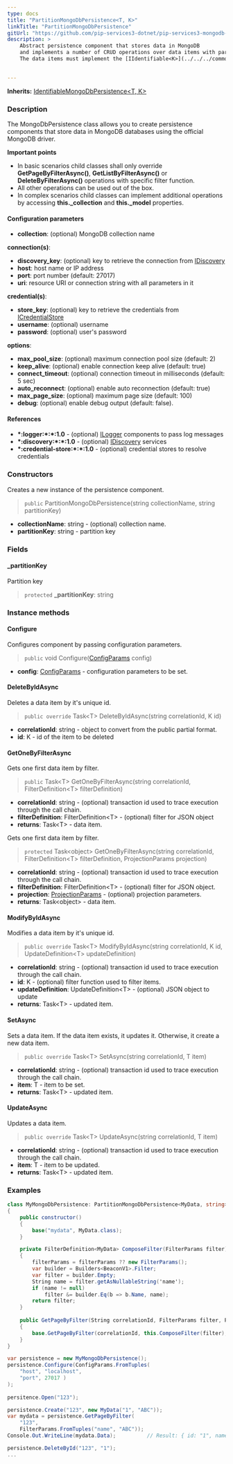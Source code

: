 ```yaml
---
type: docs
title: "PartitionMongoDbPersistence<T, K>"
linkTitle: "PartitionMongoDbPersistence"
gitUrl: "https://github.com/pip-services3-dotnet/pip-services3-mongodb-dotnet"
description: >
    Abstract persistence component that stores data in MongoDB
    and implements a number of CRUD operations over data items with partitionKey.
    The data items must implement the [IIdentifiable<K>](../../../commons/data/iidentifiable) interface.  

   
---
```


**Inherits:** [IdentifiableMongoDbPersistence<T, K>](../persistence/identifiable_mongodb_persistence)

### Description

The MongoDbPersistence class allows you to create persistence components that store data in MongoDB databases using the official MongoDB driver.

**Important points**

- In basic scenarios child classes shall only override **GetPageByFilterAsync()**, **GetListByFilterAsync()** or **DeleteByFilterAsync()** operations with specific filter function.
- All other operations can be used out of the box.
- In complex scenarios child classes can implement additional operations by accessing **this._collection** and **this._model** properties.

#### Configuration parameters

- **collection**: (optional) MongoDB collection name

**connection(s)**:
- **discovery_key**: (optional) key to retrieve the connection from [IDiscovery](../../../components/connect/idiscovery)
- **host**: host name or IP address
- **port**: port number (default: 27017)
- **uri**: resource URI or connection string with all parameters in it

**credential(s)**:
- **store_key**: (optional) key to retrieve the credentials from [ICredentialStore](../../../components/auth/icredential_store)
- **username**: (optional) username
- **password**: (optional) user's password

**options**:
- **max_pool_size**: (optional) maximum connection pool size (default: 2)
- **keep_alive**: (optional) enable connection keep alive (default: true)
- **connect_timeout**: (optional) connection timeout in milliseconds (default: 5 sec)
- **auto_reconnect**: (optional) enable auto reconnection (default: true)
- **max_page_size**: (optional) maximum page size (default: 100)
- **debug**: (optional) enable debug output (default: false).

#### References
- **\*:logger:\*:\*:1.0** - (optional) [ILogger](../../../components/log/ilogger) components to pass log messages
- **\*:discovery:\*:\*:1.0** - (optional) [IDiscovery](../../../components/connect/idiscovery) services
- **\*:credential-store:\*:\*:1.0** - (optional) credential stores to resolve credentials


### Constructors
Creates a new instance of the persistence component.

> `public` PartitionMongoDbPersistence(string collectionName, string partitionKey)

- **collectionName**: string - (optional) collection name.
- **partitionKey**: string - partition key

### Fields

<span class="hide-title-link">

#### _partitionKey
Partition key
> `protected` **_partitionKey**: string

    

</span>


### Instance methods

#### Configure
Configures component by passing configuration parameters.

> `public` void Configure([ConfigParams](../../../commons/config/config_params) config)

- **config**: [ConfigParams](../../../commons/config/config_params) - configuration parameters to be set.


#### DeleteByIdAsync
Deletes a data item by it's unique id.

> `public override` Task\<T\> DeleteByIdAsync(string correlationId, K id)

- **correlationId**: string - object to convert from the public partial format.
- **id**: K - id of the item to be deleted


#### GetOneByFilterAsync
Gets one first data item by filter.

> `public` Task\<T\> GetOneByFilterAsync(string correlationId, FilterDefinition\<T\> filterDefinition)

- **correlationId**: string - (optional) transaction id used  to trace execution through the call chain.
- **filterDefinition**: FilterDefinition\<T\> - (optional) filter for JSON object
- **returns**: Task\<T\> - data item.

Gets one first data item by filter.

> `protected` Task\<object\> GetOneByFilterAsync(string correlationId, FilterDefinition\<T\> filterDefinition, ProjectionParams projection)

- **correlationId**: string - (optional) transaction id used  to trace execution through the call chain.
- **filterDefinition**: FilterDefinition\<T\> - (optional) filter for JSON object.
- **projection**: [ProjectionParams](../../../commons/data/projection_params) - (optional) projection parameters.
- **returns**: Task\<object\> - data item.


#### ModifyByIdAsync
Modifies a data item by it's unique id.

> `public override` Task\<T\> ModifyByIdAsync(string correlationId, K id, UpdateDefinition\<T\> updateDefinition)

- **correlationId**: string - (optional) transaction id used to trace execution through the call chain.
- **id**: K - (optional) filter function used to filter items.
- **updateDefinition**: UpdateDefinition\<T\> - (optional) JSON object to update
- **returns**: Task\<T\> - updated item.


#### SetAsync
Sets a data item. If the data item exists, it updates it. Otherwise, it create a new data item.

> `public override` Task\<T\> SetAsync(string correlationId, T item)

- **correlationId**: string - (optional) transaction id used to trace execution through the call chain.
- **item**: T - item to be set.
- **returns**: Task\<T\> - updated item.


#### UpdateAsync
Updates a data item.

> `public override` Task\<T\> UpdateAsync(string correlationId, T item)

- **correlationId**: string - (optional) transaction id used to trace execution through the call chain.
- **item**: T - item to be updated.
- **returns**: Task\<T\> - updated item.


### Examples

```cs
class MyMongoDbPersistence: PartitionMongoDbPersistence<MyData, string> 
{
    public constructor()
    {
        base("mydata", MyData.class);
    }

    private FilterDefinition<MyData> ComposeFilter(FilterParams filter)
    {
        filterParams = filterParams ?? new FilterParams();
        var builder = Builders<BeaconV1>.Filter;
        var filter = builder.Empty;
        String name = filter.getAsNullableString('name');
        if (name != null)
            filter &= builder.Eq(b => b.Name, name);
        return filter;
    }
    
    public GetPageByFilter(String correlationId, FilterParams filter, PagingParams paging)
    {
        base.GetPageByFilter(correlationId, this.ComposeFilter(filter), paging, null, null);
    }
}

var persistence = new MyMongoDbPersistence();
persistence.Configure(ConfigParams.FromTuples(
    "host", "localhost",
    "port", 27017 )
);
 
persitence.Open("123");

persistence.Create("123", new MyData("1", "ABC"));
var mydata = persistence.GetPageByFilter(
    "123",
    FilterParams.FromTuples("name", "ABC"));
Console.Out.WriteLine(mydata.Data);          // Result: { id: "1", name: "ABC" }

persistence.DeleteById("123", "1");
...
```
